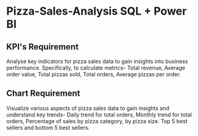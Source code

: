 # Pizza-Sales-Analysis SQL + Power BI
## KPI's Requirement
Analyse key indicators for pizza sales data to gain insights into business performance. Specifically, to calculate metrics– Total revenue, Average order value, Total pizzas sold, Total orders, Average pizzas per order. 
## Chart Requirement
Visualize various aspects of pizza sales data to gain insights and understand key trends- Daily trend for total orders, Monthly trend for total orders, Percentage of sales by pizza category, by pizza size. Top 5 best sellers and bottom 5 best sellers.
